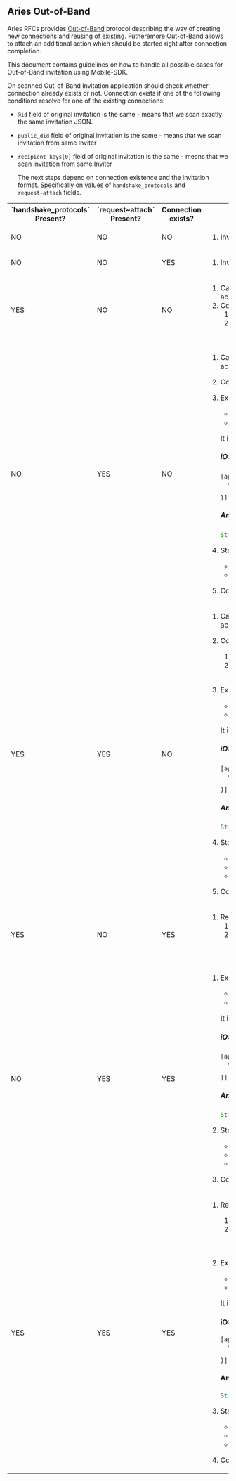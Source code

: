 ## Aries Out-of-Band

Aries RFCs provides [Out-of-Band](https://github.com/hyperledger/aries-rfcs/tree/master/features/0434-outofband) protocol describing the way of creating new connections and reusing of existing.
Futheremore Out-of-Band allows to attach an additional action which should be started right after connection completion.

This document contains guidelines on how to handle all possible cases for Out-of-Band invitation using Mobile-SDK.

On scanned Out-of-Band Invitation application should check whether connection already exists or not.
Connection exists if one of the following conditions resolve for one of the existing connections:
* `@id` field of original invitation is the same - means that we scan exactly the same invitation JSON.
* `public_did` field of original invitation is the same - means that we scan invitation from same Inviter
* `recipient_keys[0]` field of original invitation is the same - means that we scan invitation from same Inviter
 
  The next steps depend on connection existence and the Invitation format. Specifically on values of `handshake_protocols` and `request~attach` fields.
  
<table>
  <tr>  
    <th>`handshake_protocols` Present?</th>
    <th>`request~attach` Present?</th>
    <th>Connection exists?</th>
    <th>Actions</th>
  </tr>
  <tr>
    <td>NO</td>
    <td>NO</td>
    <td>NO</td>
    <td>
    
1. Invalid Invitation format. Throw error.
    </td>
  </tr>
  <tr>
    <td>NO</td>
    <td>NO</td>
    <td>YES</td>
    <td>

1. Invalid Invitation format. Throw error.
    </td>
  </tr>
  <tr>
    <td>YES</td>
    <td>NO</td>
    <td>NO</td>
    <td>
    
1. Call ConnectionApi.vcxCreateConnectionWithOutofbandInvite function to accept Invitation and create Connection state object. <br>
2. Complete Connection with regular steps.
    1. ConnectionApi.vcxConnectionConnect to start connection
    1. Wait until complete: int state = ConnectionApi.vcxConnectionUpdateState in a loop until state != 4

  </tr>
  <tr>
    <td>NO</td>
    <td>YES</td>
    <td>NO</td>
    <td>
    
1. Call ConnectionApi.vcxCreateConnectionWithOutofbandInvite function to accept Invitation and create Connection state object. 
2. Connection will be immediately created in the completed state - 4.<br>
3. Extract the original message from invitation `request~attach` field:
    * base64decode(invitation['request~attach'][0]['data']['base64'])
    * invitation['request~attach'][0]['data']['json']

    It is recommended to use `vcx_extract_attached_message`:
    ##### iOS
    ```objC
    [appDelegate.sdkApi extractAttachedMessage:invite
      completion:^(NSError *error, NSString *attachedMessage) {
          // ...
    }];
    ```
    
    ##### Android
    ```java
    String attachment = UtilsApi.vcxExtractAttachedMessage(invite).get();
    ```
4. Start protocol related to the extracted message:
    * proof request - DisclosedProofApi.proofCreateWithRequest
    * question - answer question
5. Complete protocol using connection created on step 1.
    </td>
  </tr>
  <tr>
    <td>YES</td>
    <td>YES</td>
    <td>NO</td>
    <td>

1. Call ConnectionApi.vcxCreateConnectionWithOutofbandInvite function to accept Invitation and create Connection state object. <br>
2. Complete Connection with regular steps.
    1. ConnectionApi.vcxConnectionConnect to start connection
    1. Wait until complete: int state = ConnectionApi.vcxConnectionUpdateState in a loop until state != 4
3. Extract the original message from invitation `request~attach` field:
    * base64decode(invitation['request~attach'][0]['data']['base64'])
    * invitation['request~attach'][0]['data']['json']
    
    It is recommended to use `vcx_extract_attached_message`:
    ##### iOS
    ```objC
    [appDelegate.sdkApi extractAttachedMessage:invite
      completion:^(NSError *error, NSString *attachedMessage) {
          // ...
    }];
    ```
    
    ##### Android
    ```java
    String attachment = UtilsApi.vcxExtractAttachedMessage(invite).get();
    ```
4. Start protocol related to the extracted message:
    * credential offer - CredentialApi.credentialCreateWithOffer ...
    * proof request - DisclosedProofApi.proofCreateWithRequest ...
    * question - answer question ...
5. Complete protocol using connection created on step 1.
    </td>
  </tr>
  <tr>
    <td>YES</td>
    <td>NO</td>
    <td>YES</td>
    <td>
    
1. Reuse existing connection. 
    1. call ConnectionApi.connectionSendReuse using existing connection.
    2. wait until `handshake-reuse-accepted` message is received.
        * UtilsApi.vcxGetMessages to download message
        * find message by thread['@thid']
    </td>
  </tr>
  <tr>
    <td>NO</td>
    <td>YES</td>
    <td>YES</td>
    <td>
    
1. Extract the original message from invitation `request~attach` field:
    * base64decode(invitation['request~attach'][0]['data']['base64'])
    * invitation['request~attach'][0]['data']['json']

    It is recommended to use `vcx_extract_attached_message`:
    ##### iOS
    ```objC
    [appDelegate.sdkApi extractAttachedMessage:invite
      completion:^(NSError *error, NSString *attachedMessage) {
          // ...
    }];
    ```
    
    ##### Android
    ```java
    String attachment = UtilsApi.vcxExtractAttachedMessage(invite).get();
    ```
2. Start protocol related to the extracted message:
    * credential offer - CredentialApi.credentialCreateWithOffer ...
    * proof request - DisclosedProofApi.proofCreateWithRequest
    * question - answer question
3. Complete protocol using existing connection.
    </td>
  </tr>
  <tr>
    <td>YES</td>
    <td>YES</td>
    <td>YES</td>
    <td>
    
1. Reuse existing connection. 
    1. call ConnectionApi.connectionSendReuse using existing connection.
    2. wait until `handshake-reuse-accepted` message is received.
        * UtilsApi.vcxGetMessages to download message
        * find message by thread['@thid']
2. Extract the original message from invitation `request~attach` field:
    * base64decode(invitation['request~attach'][0]['data']['base64'])
    * invitation['request~attach'][0]['data']['json']

    It is recommended to use `vcx_extract_attached_message` method from vcx:
    #### iOS
    ```objC
    [appDelegate.sdkApi extractAttachedMessage:invite
      completion:^(NSError *error, NSString *attachedMessage) {
          // ...
    }];
    ```
    
    #### Android
    ```java
    String attachment = UtilsApi.vcxExtractAttachedMessage(invite).get();
    ```
3. Start protocol related to the extracted message:
    * credential offer - CredentialApi.credentialCreateWithOffer ...
    * proof request - DisclosedProofApi.proofCreateWithRequest
    * question - answer question
4. Complete protocol using existing connection.
    </td>
  </tr>
</table>